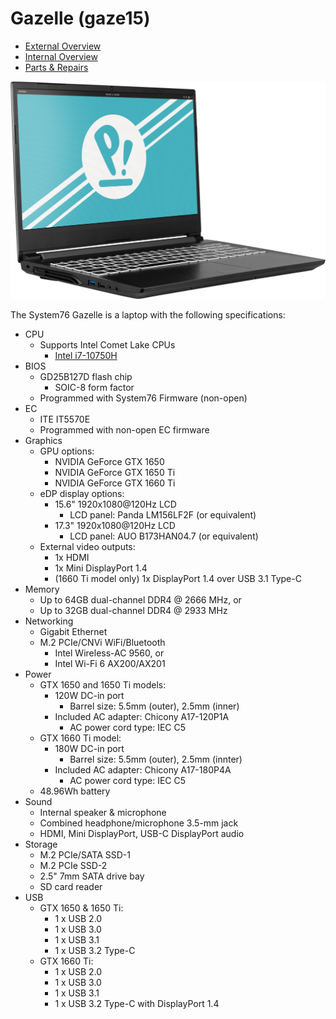 # Gazelle (gaze15)

- [External Overview](./external-overview.md)
- [Internal Overview](./internal-overview.md)
- [Parts & Repairs](./repairs.md)

![Gazelle](./img/gaze15.webp)

The System76 Gazelle is a laptop with the following specifications:

- CPU
    - Supports Intel Comet Lake CPUs
        - [Intel i7-10750H](https://ark.intel.com/content/www/us/en/ark/products/201837/intel-core-i7-10750h-processor-12m-cache-up-to-5-00-ghz.html)
- BIOS
    - GD25B127D flash chip
        - SOIC-8 form factor
    - Programmed with System76 Firmware (non-open)
- EC
    - ITE IT5570E
    - Programmed with non-open EC firmware
- Graphics
    - GPU options:
        - NVIDIA GeForce GTX 1650
        - NVIDIA GeForce GTX 1650 Ti
        - NVIDIA GeForce GTX 1660 Ti
    - eDP display options:
        - 15.6" 1920x1080@120Hz LCD
            - LCD panel: Panda LM156LF2F (or equivalent)
        - 17.3" 1920x1080@120Hz LCD
            - LCD panel: AUO B173HAN04.7 (or equivalent)
    - External video outputs:
        - 1x HDMI
        - 1x Mini DisplayPort 1.4
        - (1660 Ti model only) 1x DisplayPort 1.4 over USB 3.1 Type-C
- Memory
    - Up to 64GB dual-channel DDR4 @ 2666 MHz, or
    - Up to 32GB dual-channel DDR4 @ 2933 MHz
- Networking
    - Gigabit Ethernet
    - M.2 PCIe/CNVi WiFi/Bluetooth
        - Intel Wireless-AC 9560, or
        - Intel Wi-Fi 6 AX200/AX201
- Power
    - GTX 1650 and 1650 Ti models:
        - 120W DC-in port
            - Barrel size: 5.5mm (outer), 2.5mm (inner)
        - Included AC adapter: Chicony A17-120P1A
            - AC power cord type: IEC C5
    - GTX 1660 Ti model:
        - 180W DC-in port
            - Barrel size: 5.5mm (outer), 2.5mm (innter)
        - Included AC adapter: Chicony A17-180P4A
            - AC power cord type: IEC C5
    - 48.96Wh battery
- Sound
    - Internal speaker & microphone
    - Combined headphone/microphone 3.5-mm jack
    - HDMI, Mini DisplayPort, USB-C DisplayPort audio
- Storage
    - M.2 PCIe/SATA SSD-1
    - M.2 PCIe SSD-2
    - 2.5" 7mm SATA drive bay
    - SD card reader
- USB
    - GTX 1650 & 1650 Ti:
        - 1 x USB 2.0
        - 1 x USB 3.0
        - 1 x USB 3.1
        - 1 x USB 3.2 Type-C
    - GTX 1660 Ti:
        - 1 x USB 2.0
        - 1 x USB 3.0
        - 1 x USB 3.1
        - 1 x USB 3.2 Type-C with DisplayPort 1.4
